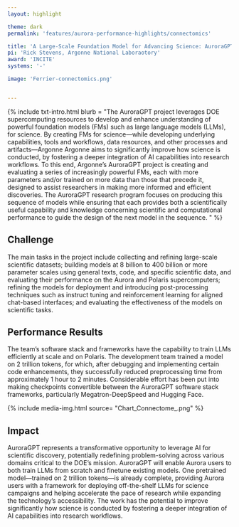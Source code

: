 ```yaml
---
layout: highlight

theme: dark
permalink: 'features/aurora-performance-highlights/connectomics'

title: 'A Large-Scale Foundation Model for Advancing Science: AuroraGPT'
pi: 'Rick Stevens, Argonne National Laboraotory'
award: 'INCITE'
systems: '-'

image: 'Ferrier-connectomics.png' 


---
```


{% include txt-intro.html 
    blurb = "The AuroraGPT project leverages DOE supercomputing resources to develop and enhance understanding of powerful foundation models (FMs) such as large language models (LLMs), for science. By creating FMs for science—while developing underlying capabilities, tools and workflows, data resources, and other processes and artifacts—Argonne Argonne aims to significantly improve how science is conducted, by fostering a deeper integration of AI capabilities into research workflows. To this end, Argonne’s AuroraGPT project is creating and evaluating a series of increasingly powerful FMs, each with more parameters and/or trained on more data than those that precede it, designed to assist researchers in making more informed and efficient discoveries. The AuroraGPT research program focuses on producing this sequence of models while ensuring that each provides both a scientifically useful capability and knowledge concerning scientific and computational performance to guide the design of the next model in the sequence.
"
%}



## Challenge

The main tasks in the project include collecting and refining large-scale scientific datasets; building models at 8 billion to 400 billion or more parameter scales using general texts, code, and specific scientific data, and evaluating their performance on the Aurora and Polaris supercomputers; refining the models for deployment and introducing post-processing techniques such as instruct tuning and reinforcement learning for aligned chat-based interfaces; and evaluating the effectiveness of the models on scientific tasks.


## Performance Results
The team’s software stack and frameworks have the capability to train LLMs efficiently at scale and on Polaris. The development team trained a model on 2 trillion tokens, for which, after  debugging and implementing certain code enhancements, they successfully reduced preprocessing time from approximately 1 hour to 2 minutes. Considerable effort has been put into making checkpoints convertible between the AuroraGPT software stack frameworks, particularly Megatron-DeepSpeed and Hugging Face.

{% include media-img.html
   source= "Chart_Connectome_.png"
%}

## Impact

AuroraGPT represents a transformative opportunity to leverage AI for scientific discovery, potentially redefining problem-solving across various domains critical to the DOE’s mission. AuroraGPT will enable Aurora users to both train LLMs from scratch and finetune existing models. One pretrained model—trained on 2 trillion tokens—is already complete, providing Aurora users with a framework for deploying off-the-shelf LLMs for science campaigns and helping accelerate the pace of research while expanding the technology’s accessibility. The work has the potential to improve significantly how science is conducted by fostering a deeper integration of AI capabilities into research workflows.


